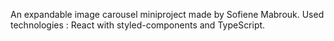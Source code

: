 An expandable image carousel miniproject made by Sofiene Mabrouk.
Used technologies :
React with styled-components and TypeScript.
